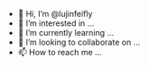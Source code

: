 - 👋 Hi, I’m @lujinfeifly
- 👀 I’m interested in ...
- 🌱 I’m currently learning ...
- 💞️ I’m looking to collaborate on ...
- 📫 How to reach me ...

<!---
lujinfeifly/lujinfeifly is a ✨ special ✨ repository because its `README.md` (this file) appears on your GitHub profile.
You can click the Preview link to take a look at your changes.
--->

